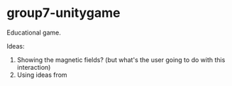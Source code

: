 # group7-unitygame

Educational game.

Ideas:
1) Showing the magnetic fields? (but what's the user going to do with this interaction)
2) Using ideas from 
